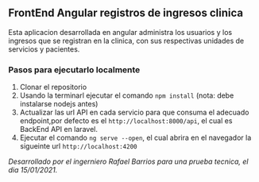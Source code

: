 ## FrontEnd Angular registros de ingresos clinica
Esta aplicacion desarrollada en angular administra los usuarios y los ingresos que se registran en la clinica, con sus respectivas unidades de servicios y pacientes.

### Pasos para ejecutarlo localmente
1. Clonar el repositorio
2. Usando la terminarl ejecutar el comando `npm install` (nota: debe instalarse nodejs antes)
3. Actualizar las url API en cada servicio para que consuma el adecuado endpoint,por defecto es el `http://localhost:8000/api`, el cual es BackEnd API en laravel. 
4. Ejecutar el comando `ng serve --open`, el cual abrira en el navegador la sigueinte url `http://localhost:4200`


*Desarrollado por el ingerniero Rafael Barrios para una prueba tecnica, el dia 15/01/2021.*

